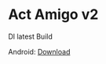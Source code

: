 # Act Amigo v2
 
Dl latest Build

Android: <a href="[https://www.w3schools.com](https://raw.githubusercontent.com/Deskilling/Act-Amigo-2/main/src/builds/android/ActAmigo2.apk)">Download</a>

